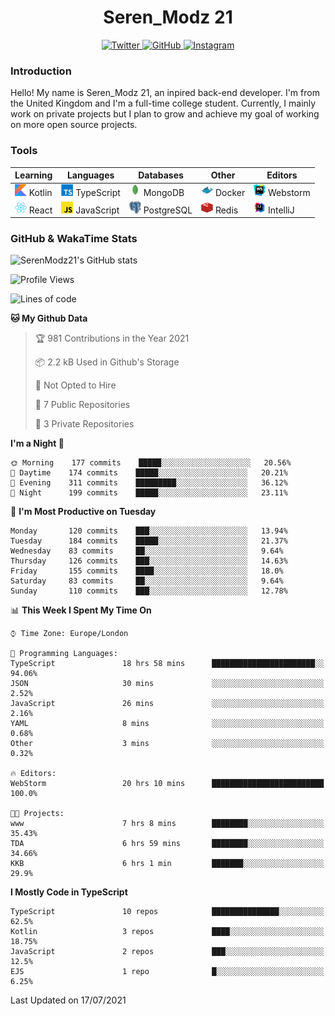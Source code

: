 <div align="center">
  <h1>Seren_Modz 21</h1>
  <a href="https://twitter.com/SerenModz21">
    <img alt="Twitter" src="https://img.shields.io/badge/twitter%20-%231DA1F2.svg?&style=for-the-badge&logo=Twitter&logoColor=white">
  </a>
  <a href="https://github.com/SerenModz21">
    <img alt="GitHub" src="https://img.shields.io/badge/github%20-%23121011.svg?&style=for-the-badge&logo=github&logoColor=white">
  </a>
  <a href="https://www.instagram.com/serenmodz21">
    <img alt="Instagram" src="https://img.shields.io/badge/instagram%20-%23E4405F.svg?&style=for-the-badge&logo=Instagram&logoColor=white">
  </a>
</div>

### Introduction

Hello! My name is Seren_Modz 21, an inpired back-end developer. I'm from the United Kingdom and I'm a full-time college student. Currently, I mainly work on private projects but I plan to grow and achieve my goal of working on more open source projects. 

### Tools

 **Learning**                                        | **Languages**                                               | **Databases**                                               | **Other**                                           | **Editors**                                                  
-----------------------------------------------------|-------------------------------------------------------------|-------------------------------------------------------------|-----------------------------------------------------|--------------------------------------------------------------
 <img width="19px" src="./assets/kotlin.svg"> Kotlin | <img width="19px" src="./assets/typescript.svg"> TypeScript | <img width="19px" src="./assets/mongodb.svg"> MongoDB       | <img width="19px" src="./assets/docker.svg"> Docker | <img width="19px" src="./assets/webstorm.svg"> Webstorm      
 <img width="19px" src="./assets/react.svg"> React   | <img width="19px" src="./assets/javascript.svg"> JavaScript | <img width="19px" src="./assets/postgresql.svg"> PostgreSQL | <img width="19px" src="./assets/redis.svg"> Redis   | <img width="19px" src="./assets/intellij-idea.svg"> IntelliJ 

### GitHub & WakaTime Stats

![SerenModz21's GitHub stats](https://github-readme-stats.vercel.app/api?username=SerenModz21&show_icons=true&theme=dark)

<!--START_SECTION:waka-->
![Profile Views](http://img.shields.io/badge/Profile%20Views-0-blue)

![Lines of code](https://img.shields.io/badge/From%20Hello%20World%20I%27ve%20Written-22462%20lines%20of%20code-blue)

**🐱 My Github Data** 

> 🏆 981 Contributions in the Year 2021
 > 
> 📦 2.2 kB Used in Github's Storage 
 > 
> 🚫 Not Opted to Hire
 > 
> 📜 7 Public Repositories 
 > 
> 🔑 3 Private Repositories  
 > 
**I'm a Night 🦉** 

```text
🌞 Morning    177 commits    █████░░░░░░░░░░░░░░░░░░░░   20.56% 
🌆 Daytime    174 commits    █████░░░░░░░░░░░░░░░░░░░░   20.21% 
🌃 Evening    311 commits    █████████░░░░░░░░░░░░░░░░   36.12% 
🌙 Night      199 commits    █████░░░░░░░░░░░░░░░░░░░░   23.11%

```
📅 **I'm Most Productive on Tuesday** 

```text
Monday       120 commits    ███░░░░░░░░░░░░░░░░░░░░░░   13.94% 
Tuesday      184 commits    █████░░░░░░░░░░░░░░░░░░░░   21.37% 
Wednesday    83 commits     ██░░░░░░░░░░░░░░░░░░░░░░░   9.64% 
Thursday     126 commits    ███░░░░░░░░░░░░░░░░░░░░░░   14.63% 
Friday       155 commits    ████░░░░░░░░░░░░░░░░░░░░░   18.0% 
Saturday     83 commits     ██░░░░░░░░░░░░░░░░░░░░░░░   9.64% 
Sunday       110 commits    ███░░░░░░░░░░░░░░░░░░░░░░   12.78%

```


📊 **This Week I Spent My Time On** 

```text
⌚︎ Time Zone: Europe/London

💬 Programming Languages: 
TypeScript               18 hrs 58 mins      ███████████████████████░░   94.06% 
JSON                     30 mins             ░░░░░░░░░░░░░░░░░░░░░░░░░   2.52% 
JavaScript               26 mins             ░░░░░░░░░░░░░░░░░░░░░░░░░   2.16% 
YAML                     8 mins              ░░░░░░░░░░░░░░░░░░░░░░░░░   0.68% 
Other                    3 mins              ░░░░░░░░░░░░░░░░░░░░░░░░░   0.32%

🔥 Editors: 
WebStorm                 20 hrs 10 mins      █████████████████████████   100.0%

🐱‍💻 Projects: 
www                      7 hrs 8 mins        ████████░░░░░░░░░░░░░░░░░   35.43% 
TDA                      6 hrs 59 mins       ████████░░░░░░░░░░░░░░░░░   34.66% 
KKB                      6 hrs 1 min         ███████░░░░░░░░░░░░░░░░░░   29.9%

```

**I Mostly Code in TypeScript** 

```text
TypeScript               10 repos            ███████████████░░░░░░░░░░   62.5% 
Kotlin                   3 repos             ████░░░░░░░░░░░░░░░░░░░░░   18.75% 
JavaScript               2 repos             ███░░░░░░░░░░░░░░░░░░░░░░   12.5% 
EJS                      1 repo              █░░░░░░░░░░░░░░░░░░░░░░░░   6.25%

```



 Last Updated on 17/07/2021
<!--END_SECTION:waka-->
